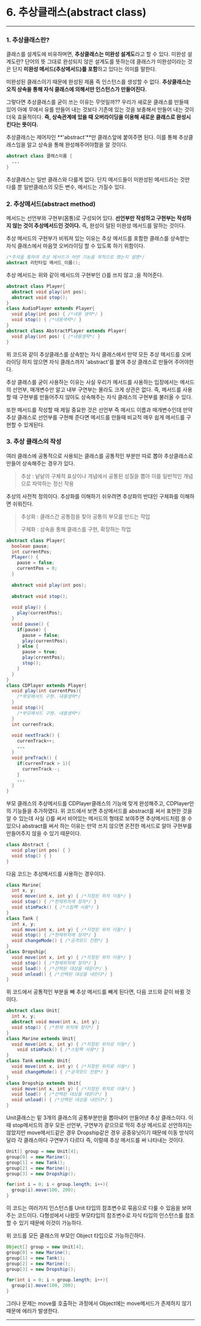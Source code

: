 # 6. 추상클래스(abstract class)

---

### 1. 추상클래스란?

클래스를 설계도에 비유하며면, **추상클래스는 미완성 설계도**라고 할 수 있다. 미완성 설계도란? 단어의 뜻 그대로 완성되지 않은 설계도를 뜻하는데 클래스가 미완성이라는 것은 단지 **미완성 메서드(추상메서드)를 포함**하고 있다는 의미를 말한다.

미완성된 클래스이기 때문에 완성된 제품 즉 인스턴스를 생성할 수 없다. **추상클래스는 오직 상속을 통해 자식 클래스에 의해서만 인스턴스가 만들어진다.**

그렇다면 추상클래스를 굳이 쓰는 이유는 무엇일까?? 우리가 새로운 클래스를 만들때 있어 아예 무에서 유를 만들어 내는 것보다 기존에 있는 것을 보충해서 만들어 내는 것이 더욱 효율적이다. **즉, 상속관계에 있을 때 오버라이딩을 이용해 새로운 클래스로 완성시킨다는 뜻이다.**

추상클래스는 제어자인 **'abstract'**만 클래스앞에 붙여주면 된다. 이를 통해 추상클래스임을 알고 상속을 통해 완성해주어야함을 알 것이다.

```java
abstract class 클래스이름 {
  ...
}
```

추상클래스는 일반 클래스와 다를게 없다. 단지 메서드들이 미완성된 메서드라는 것만 다를 뿐 일반클래스의 모든 변수, 메서드는 가질수 있다.

### 2. 추상메서드(abstract method)

메서드는 선언부와 구현부(몸통)로 구성되어 있다. **선언부만 작성하고 구현부는 작성하지 않는 것이 추상메서드인 것이다.** 즉, 완성이 덜된 미완성 메서드를 말하는 것이다.

추상 메서드의 구현부가 비워져 있는 이유는 추상 메서드를 포함한 클래스를 상속받는 자식 클래스에서 마음껏 오버라이딩 할 수 있도록 하기 위함이다.

```java
/*주석을 통하여 추상 메서드가 어떤 기능을 목적으로 했는지 설명*/
abstract 리턴타입 메서드_이름();
```

추상 메서드는 위와 같이 메서드의 구현부인 {}를 쓰지 않고 ;을 적어준다.

```java
abstract class Player{
  abstract void play(int pos);
  abstract void stop();
}
class AudioPlayer extends Player{
  void play(int pos) { /*내용 생략*/ }
  void stop() { /*내용색략*/ }
}
abstract class AbstractPlayer extends Player{
  void play(int pos) { /*내용생략*/ }
}
```

위 코드와 같이 추상클래스를 상속받는 자식 클래스에서 만약 모든 추상 메서드를 오버라이딩 하지 않으면 자식 클래스까지 'abstract'를 붙여 추상 클래스로 만들어 주어야한다.

추상 클래스를 굳이 사용하는 이유는 사실 우리가 메서드를 사용하는 입장에서는 메서드의 선언부, 매개변수만 알고 내부 구연부는 몰라도 크게 상관은 없다. 즉, 메서드를 사용할 때 구현부를 만들어주지 않아도 상속해주는 자식 클래스의 구현부를 불러올 수 있다.

또한 메서드를 작성할 때 제일 중요한 것은 선언부 즉 메서드 이름과 매개변수인데 만약 추상 클래스로 선언부를 구현해 준다면 메서드를 만들때 비교적 매우 쉽게 메서드를 구현할 수 있게된다.

### 3. 추상 클래스의 작성

여러 클래스에 공통적으로 사용되는 클래스를 공통적인 부분만 따로 뽑아 추상클래스로 만들어 상속해주는 경우가 있다.

> 추상 : 낱낱의 구체적 표상이나 개념에서 공통된 성질을 뽑아 이를 일반적인 개념으로 파악하는 정신 작용

추상의 사전적 정의이다. 추상화를 이해하기 쉬우려면 추상화의 반대인 구체화를 이해하면 쉬워진다. 

> 추상화 : 클래스간 공통점을 찾아 공통의 부모를 만드는 작업
>
> 구체화 : 상속을 통해 클래스를 구현, 확장하는 작업

```java
abstract class Player{
  boolean pause;
  int currentPos;
  Player() {
    pause = false;
    currentPos = 0;
  }
  
  abstract void play(int pos);
  
  abstract void stop();
  
  void play() {
    play(currentPos);
  }
  void pause() {
    if(pause) {
      pause = false;
      play(currentPos);
    } else {
      pause = true;
      play(crrentPos);
      stop();
    }
  }
}
class CDPlayer extends Player{
  void play(int currentPos){
    /*부모메서드 구현. 내용생략*/
  }
  void stop(){
    /*부모메서드 구현. 내용생략*/
  }
  int currenTrack;
  
  void nextTrack() {
    currenTrack++;
    ...
  }
  void preTrack() {
    if(currenTrack > 1){
      currenTrack--;
    }
    ...
  }
}
```

부모 클래스의 추상메서드를 CDPlayer클래스의 기능에 맞게 완성해주고, CDPlayer만의 기능들을 추가하였다. 위 코드에서 보면 추상메서드를 abstract를 써서 표현한 것을 알 수 있는데 사실 {}를 써서 비어있는 메서드의 형태로 보여주면 추상메서드처럼 쓸 수 있으나 abstract를 써서 하는 이유는 만약 쓰지 않으면 온전한 메서드로 알아 구현부를 만들어주지 않을 수 있기 때문이다.

```java
class Abstract {
  void play(int pos) { }
  void stop() { }
}
```

다음 코드는 추상메서드를 사용하는 경우이다.

```java
class Marine{
  int x, y;
  void move(int x, int y) { /*지정된 위치 이동*/ }
  void stop() { /*현제위치에 정지*/ }
  void stimPack() { /*스팀팩 사용*/ }
}
class Tank {
  int x, y;
  void move(int x, int y) { /*지정된 위치 이동*/ }
  void stop() { /*현제위치에 정지*/ }
  void changeMode() { /*공격모드 전환*/ }
}
class Dropship{
  void move(int x, int y) { /*지정된 위치 이동*/ }
  void stop() { /*현제위치에 정지*/ }
  void load() { /*선택된 대상을 태운다*/ }
  void unload() { /*선택된 대상을 내린다*/ }
}
```

위 코드에서 공통적인 부분을 빼 추상 메서드를 빼게 된다면, 다음 코드와 같이 바뀔 것이다.

```java
abstract class Unit{
  int x, y;
  abstract void move(int x, int y);
  void stop() { /*현재 위치에 정지*/ }
}
class Marine extends Unit{
  void move(int x, int y) { /*지정된 위치로 이동*/ }
	void stimPack() { /*스팀팩 사용*/ }
}
class Tank extends Unit{
  void move(int x, int y) { /*지정된 위치로 이동*/ }
  void changeMode() { /*공격모드 전환*/ }
}
class Dropship extends Unit{
  void move(int x, int y) { /*지정된 위치로 이동*/ }
  void load() { /*선택된 대상을 태운다*/ }
  void unload() { /*선택된 대상을 내린다*/ }
}
```

Unit클래스는 밑 3개의 클래스의 공통부분만을 뽑아내어 만들어낸 추상 클래스이다. 이때 stop메서드의 경우 모든 선언부, 구연부가 같으므로 딱히 추상 메서드로 선언하지는 않았지만 move메서드같은 경우 Dropship같은 경우 공중유닛이기 때문에 이동 방식이 달라 각 클래스마다 구연부가 다르다 즉, 이럴때 추상 메서드를 써 나타내는 것이다.

```java
Unit[] group = new Unit[4];
group[0] = new Marine();
group[1] = new Tank();
group[2] = new Marine();
group[3] = new Dropship();

for(int i = 0; i < group.length; i++){
  group[i].move(100, 200);
}
```

이 코드는 여러가지 인스턴스를 Unit 타입의 참조변수로 묶음으로 다룰 수 있음을 보여주는 코드이다. 다형성에서 나왔듯 부모타입의 참조변수로 자식 타입의 인스턴스를 참조할 수 있기 때문에 이것이 가능하다.

위 코드를 모든 클래스의 부모인 Object 타입으로 가능하긴하다.

```java
Object[] group = new Unit[4];
group[0] = new Marine();
group[1] = new Tank();
group[2] = new Marine();
group[3] = new Dropship();

for(int i = 0; i < group.length; i++){
  group[i].move(100, 200);
}
```

그러나 문제는 move를 호출하는 과정에서 Object에는 move메서드가 존제하지 않기 때문에 에러가 발생한다.

---

